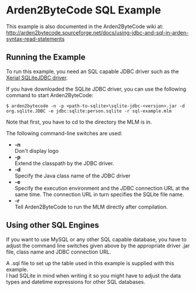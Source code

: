 # Arden2ByteCode SQL Example

This example is also documented in the Arden2ByteCode wiki at: 
<http://arden2bytecode.sourceforge.net/docs/using-jdbc-and-sql-in-arden-syntax-read-statements>

## Running the Example

To run this example, you need an SQL capable JDBC driver such as the 
[Xerial SQLiteJDBC driver](http://www.xerial.org/trac/Xerial/wiki/SQLiteJDBC).

If you have downloaded the SQLite JDBC driver, you can use the 
following command to start Arden2ByteCode:

    $ arden2bytecode -n -p <path-to-sqlite>\sqlite-jdbc-<version>.jar -d org.sqlite.JDBC -e jdbc:sqlite:person.sqlite -r sql-example.mlm

Note that first, you have to cd to the directory the MLM is in.

The following command-line switches are used:

* **-n**  
  Don't display logo
* **-p**  
  Extend the classpath by the JDBC driver.
* **-d**  
  Specify the Java class name of the JDBC driver
* **-e**  
  Specify the execution environment and the JDBC connection 
  URL at the same time. The connection URL in turn
  specifies the SQLite file name.
* **-r**  
  Tell Arden2ByteCode to run the MLM directly after compilation.

## Using other SQL Engines

If you want to use MySQL or any other SQL capable database, 
you have to adjust the command line switches given above by
the appropriate driver .jar file, class name and JDBC 
connection URL.

A .sql file to set up the table used in this example is 
supplied with this example.  
I had SQLite in mind when writing it so you might have to
adjust the data types and datetime expressions for other
SQL databases.
